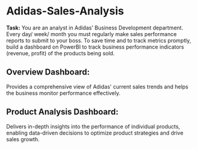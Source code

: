 # Adidas-Sales-Analysis  
**Task:**
You are an analyst in Adidas' Business Development department. Every day/ week/ month you must regularly make sales performance reports to submit to your boss. To save time and to track metrics promptly, build a dashboard on PowerBI to track business performance indicators (revenue, profit) of the products being sold.  


## **Overview Dashboard:**  
Provides a comprehensive view of Adidas' current sales trends and helps the business monitor performance effectively.

## **Product Analysis Dashboard:**  
Delivers in-depth insights into the performance of individual products, enabling data-driven decisions to optimize product strategies and drive sales growth. 
